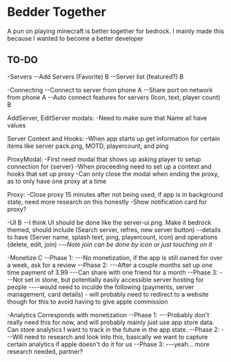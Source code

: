 # Bedder Together
A pun on playing minecraft is better together for bedrock.
I mainly made this because I wanted to become a better developer

## TO-DO
-Servers
--Add Servers (Favorite)                                                B
--Server list (featured?)                                               B

-Connecting
--Connect to server from phone                                          A
--Share port on network from phone                                      A
--Auto connect features for servers (Icon, text, player count)          B

<!-- Notes to do for Servers and Connecting -->

AddServer, EditServer modals:
-Need to make sure that Name all have values

Server Context and Hooks:
-When app starts up get information for certain items like server pack.png, MOTD, playercount, and ping

ProxyModal:
-First need modal that shows up asking player to setup connection for {server}
-When proceeding need to set up a context and hooks that set up proxy
    -Can only close the modal when ending the proxy, as to only have one proxy at a time

Proxy:
-Close proxy 15 minutes after not being used, if app is in background state, need more research on this honestly
-Show notification card for proxy?





-UI                                                                     B
--I think UI should be done like the server-ui.png. Make it bedrock themed,
   should include (Search server, refres, new server button)
--details to have (Server name, splash text, ping, playercount, icon) and operations (delete, edit, join)
---*Note join can be done by icon or just touching on it*

-Monetize                                                               C
--Phase 1:
---No monetization, if the app is still owned for over a week, ask for a review
--Phase 2:
---After a couple months set up one time payment of 3.99
---Can share with one friend for a month
--Phase 3:
---Not set in stone, but potentially easily accessible server hosting for people
----would need to inculde the following (payments, server management, card details) - will probably need to redirect to 
    a website though for this to avoid having to give apple commission

-Analytics Corresponds with monetization
--Phase 1:
---Probably don't really need this for now, and will probably mainly just use app store data. Can store analytics I want to track in the future in the app state.
--Phase 2:
---Will need to research and look into this, basically we want to capture certain analytics if apple doesn't do it for us
--Phase 3:
---yeah... more research needed, partner?



